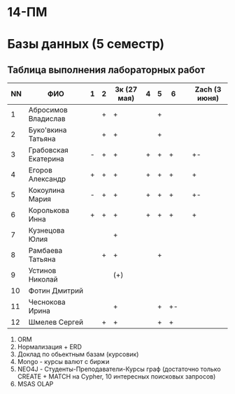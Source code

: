 # 14-ПМ
# Базы данных (5 семестр)
## Таблица выполнения лабораторных работ

| NN  | ФИО                  | 1   | 2   | 3к (27 мая) | 4   | 5   | 6   |     | Zach (3 июня) |
| --- | -------------------- | --- | --- | ----------- | --- | --- | --- | --- | ---- |
| 1   | Абросимов Владислав  |     | +   | +           |     | +   |     |     |      |
| 2   | Буко'вкина Татьяна   |     | +   | +           |     | +   |     |     |      |
| 3   | Грабовская Екатерина | -   | +   | +           | +   | +   | +   |     | +-   |
| 4   | Егоров Александр     | +   | +   | +           | +   | +   | +   |     | +    |
| 5   | Кокоулина Мария      | -   | +   | +           | +   | +   | +   |     | +-   |
| 6   | Королькова Инна      | +   | +   | +           | +   | +   | +   |     | +    |
| 7   | Кузнецова Юлия       |     |     | +           |     |     |     |     |      |
| 8   | Рамбаева Татьяна     |     | +   | +           |     | +   |     |     |      |
| 9   | Устинов Николай      |     |     | (+)         |     |     |     |     |      |
| 10  | Фотин Дмитрий        |     |     |             |     |     |     |     |      |
| 11  | Чеснокова Ирина      |     |     | +           |     | +   | +-  |     |      |
| 12  | Шмелев Сергей        |     | +   | +           |     | +   | +   |     |      |

1. ORM
2. Нормализация + ERD
3. Доклад по обьектным базам (курсовик)
4. Mongo - курсы валют с биржи
5. NEO4J - Студенты-Преподаватели-Курсы граф (достаточно только CREATE + MATCH на Cypher, 10 интересных поисковых запросов)
6. MSAS OLAP
